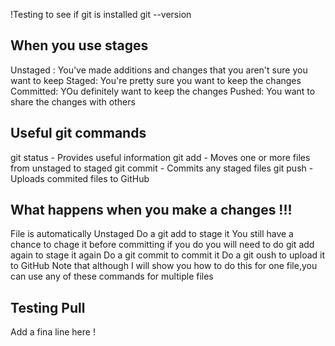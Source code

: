 !Testing to see if git is installed
	git --version
	
When you use stages
------------------------------
Unstaged : You've made additions and changes that you aren't sure you want to keep
Staged: You're pretty sure you want to keep the changes
Committed: YOu definitely want to keep the changes
Pushed: You want to share the changes with others

Useful git commands 
---------------------------------
git status - Provides useful information
git add - Moves one or more files from unstaged to staged
git commit - Commits any staged files 
git push - Uploads commited files to GitHub

What happens when you make a changes !!!
-------------------------------------
File is automatically Unstaged
Do a git add to stage it
You still have a chance to chage it before committing 
 if you do you will need to do  git add again to stage it again
Do a git commit to commit it
Do a git oush to upload it to GitHub
Note that although I will show you how to do this for one file,you can use any of these commands for multiple files

Testing Pull
----------------------------------
Add a fina line here !

